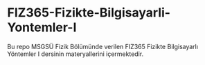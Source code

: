 # FIZ365-Fizikte-Bilgisayarli-Yontemler-I
Bu repo MSGSÜ Fizik Bölümünde verilen FIZ365 Fizikte Bilgisayarlı Yöntemler I dersinin materyallerini içermektedir.
